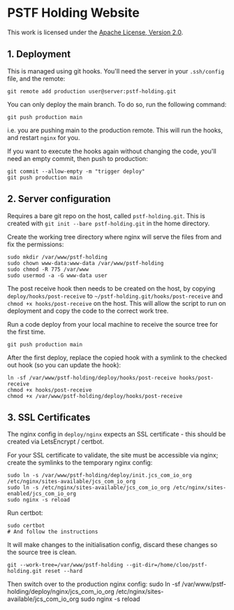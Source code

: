 # PSTF Holding Website
This work is licensed under the [Apache License, Version 2.0](http://www.apache.org/licenses/LICENSE-2.0).

## 1. Deployment

This is managed using git hooks. You'll need the server in your ```.ssh/config``` file, and the remote:

    git remote add production user@server:pstf-holding.git

You can only deploy the main branch. To do so, run the following command:

    git push production main

i.e. you are pushing main to the production remote. This will run the hooks, and restart ```nginx``` for you.

If you want to execute the hooks again without changing the code, you'll need an empty commit, then push to production:

    git commit --allow-empty -m "trigger deploy"
    git push production main

## 2. Server configuration

Requires a bare git repo on the host, called `pstf-holding.git`. This is created with
`git init --bare pstf-holding.git` in the home directory.

Create the working tree directory where nginx will serve the files from and fix the permissions:

    sudo mkdir /var/www/pstf-holding
    sudo chown www-data:www-data /var/www/pstf-holding
    sudo chmod -R 775 /var/www
    sudo usermod -a -G www-data user

The post receive hook then needs to be created on the host, by copying `deploy/hooks/post-receive` to
`~/pstf-holding.git/hooks/post-receive` and `chmod +x hooks/post-receive` on the host. This will allow the script to
run on deployment and copy the code to the correct work tree.

Run a code deploy from your local machine to receive the source tree for the first time.

    git push production main

After the first deploy, replace the copied hook with a symlink to the checked out hook (so you can update the hook):

    ln -sf /var/www/pstf-holding/deploy/hooks/post-receive hooks/post-receive
    chmod +x hooks/post-receive
    chmod +x /var/www/pstf-holding/deploy/hooks/post-receive

## 3. SSL Certificates

The nginx config in `deploy/nginx` expects an SSL certificate - this should be created via LetsEncrypt / certbot.

For your SSL certificate to validate, the site must be accessible via nginx; create the symlinks to the temporary
nginx config:

    sudo ln -s /var/www/pstf-holding/deploy/init.jcs_com_io_org /etc/nginx/sites-available/jcs_com_io_org
    sudo ln -s /etc/nginx/sites-available/jcs_com_io_org /etc/nginx/sites-enabled/jcs_com_io_org
    sudo nginx -s reload

Run certbot:

    sudo certbot                                                                           # And follow the instructions

It will make changes to the initialisation config, discard these changes so the source tree is clean.

    git --work-tree=/var/www/pstf-holding --git-dir=/home/cloo/pstf-holding.git reset --hard

Then switch over to the production nginx config:
    sudo ln -sf /var/www/pstf-holding/deploy/nginx/jcs_com_io_org /etc/nginx/sites-available/jcs_com_io_org
    sudo nginx -s reload
